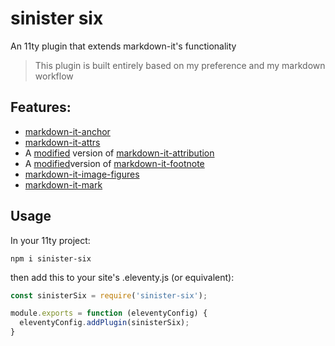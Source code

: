 # sinister six

An 11ty plugin that extends markdown-it's functionality

> This plugin is built entirely based on my preference and my markdown workflow

## Features:
- [markdown-it-anchor](https://github.com/valeriangalliat/markdown-it-anchor)
- [markdown-it-attrs](https://github.com/arve0/markdown-it-attrs)
- A [modified](/src/cite.js) version of [markdown-it-attribution](https://github.com/dweidner/markdown-it-attribution/)
- A [modified](/src/footnote.js)version of [markdown-it-footnote](https://github.com/markdown-it/markdown-it-footnote/)
- [markdown-it-image-figures](https://github.com/Antonio-Laguna/markdown-it-image-figures/)
- [markdown-it-mark](https://github.com/markdown-it/markdown-it-mark/)

## Usage
In your 11ty project:
```
npm i sinister-six
```

then add this to your site's .eleventy.js (or equivalent):

```js
const sinisterSix = require('sinister-six');

module.exports = function (eleventyConfig) {
  eleventyConfig.addPlugin(sinisterSix);
}
```

